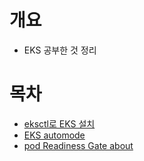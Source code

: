 # 개요
* EKS 공부한 것 정리

# 목차
* [eksctl로 EKS 설치](./eksctl/)
* [EKS automode](./automode/)
* [pod Readiness Gate about](./ALB_readiness_gate/)
